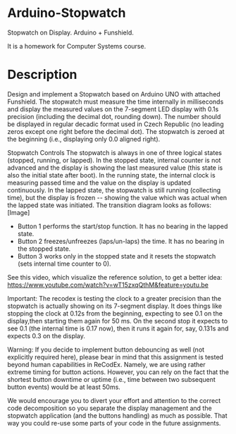 # Arduino-Stopwatch
Stopwatch on Display. Arduino + Funshield.

It is a homework for Computer Systems course.

# Description 
Design and implement a Stopwatch based on Arduino UNO with attached Funshield. 
The stopwatch must measure the time internally in milliseconds and display the measured values on the 7-segment LED display with 0.1s precision (including the decimal dot, rounding down).
The number should be displayed in regular decadic format used in Czech Republic (no leading zeros except one right before the decimal dot).
The stopwatch is zeroed at the beginning (i.e., displaying only 0.0 aligned right).

Stopwatch Controls
The stopwatch is always in one of three logical states (stopped, running, or lapped). In the stopped state, internal counter is not advanced and the display is showing the last measured value (this state is also the initial state after boot).
In the running state, the internal clock is measuring passed time and the value on the display is updated continuously. In the lapped state, the stopwatch is still running (collecting time), but the display is frozen -- showing the value which was actual when the lapped state was initiated.
The transition diagram looks as follows: 
[Image]

- Button 1 performs the start/stop function. It has no bearing in the lapped state.
- Button 2 freezes/unfreezes (laps/un-laps) the time. It has no bearing in the stopped state.
- Button 3 works only in the stopped state and it resets the stopwatch (sets internal time counter to 0).

See this video, which visualize the reference solution, to get a better idea: https://www.youtube.com/watch?v=wT15zxqQthM&feature=youtu.be

Important: The recodex is testing the clock to a greater precision than the stopwatch is actually showing on its 7-segment display. It does things like stopping the clock at 0.12s from the beginning, expecting to see 0.1 on the display,then starting them again for 50 ms. On the second stop it expects to see 0.1 (the internal time is 0.17 now), then it runs it again for, say, 0.131s and expects 0.3 on the display.

Warning: If you decide to implement button debouncing as well (not explicitly required here), please bear in mind that this assignment is tested beyond human capabilities in ReCodEx. Namely, we are using rather extreme timing for button actions. However, you can rely on the fact that the shortest button downtime or uptime (i.e., time between two subsequent button events) would be at least 50ms.

We would encourage you to divert your effort and attention to the correct code decomposition so you separate the display management and the stopwatch application (and the buttons handling) as much as possible. That way you could re-use some parts of your code in the future assignments.
